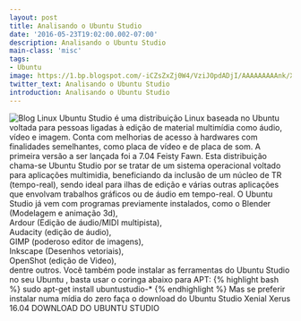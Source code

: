 ```yaml
---
layout: post
title: Analisando o Ubuntu Studio
date: '2016-05-23T19:02:00.002-07:00'
description: Analisando o Ubuntu Studio
main-class: 'misc'
tags:
- Ubuntu
image: https://1.bp.blogspot.com/-iCZsZxZj0W4/VziJOpdADjI/AAAAAAAAAnk/XCPbpbgKyO4xS0OxbDa4iF1TR7tUtxtgwCLcB/s72-c/ubuntu-studio.jpg
twitter_text: Analisando o Ubuntu Studio
introduction: Analisando o Ubuntu Studio
---
```

![Blog Linux](https://1.bp.blogspot.com/-iCZsZxZj0W4/VziJOpdADjI/AAAAAAAAAnk/XCPbpbgKyO4xS0OxbDa4iF1TR7tUtxtgwCLcB/s640/ubuntu-studio.jpg "Blog Linux")
Ubuntu Studio é uma distribuição Linux baseada no Ubuntu voltada para pessoas ligadas à edição de material multimídia como áudio, vídeo e imagem. Conta com melhorias de acesso à hardwares com finalidades semelhantes, como placa de vídeo e de placa de som. A primeira versão a ser lançada foi a 7.04 Feisty Fawn. Esta distribuição chama-se Ubuntu Studio por se tratar de um sistema operacional voltado para aplicações multimidia, beneficiando da inclusão de um núcleo de TR (tempo-real), sendo ideal para ilhas de edição e várias outras aplicações que envolvam trabalhos gráficos ou de áudio em tempo-real.
O Ubuntu Studio já vem com programas previamente instalados, como o 
Blender (Modelagem e animação 3d),  
Ardour (Edição de áudio/MIDI multipista),  
Audacity (edição de áudio),  
GIMP (poderoso editor de imagens),  
Inkscape (Desenhos vetoriais),  
OpenShot (edição de Video),  
dentre outros.
Você também pode instalar as ferramentas do Ubuntu Studio no seu Ubuntu , basta usar o coringa abaixo para APT:
{% highlight bash %}
sudo apt-get install ubuntustudio-*
{% endhighlight %}
Mas se preferir instalar numa mídia do zero faça o download do Ubuntu Studio Xenial Xerus 16.04
DOWNLOAD DO UBUNTU STUDIO

